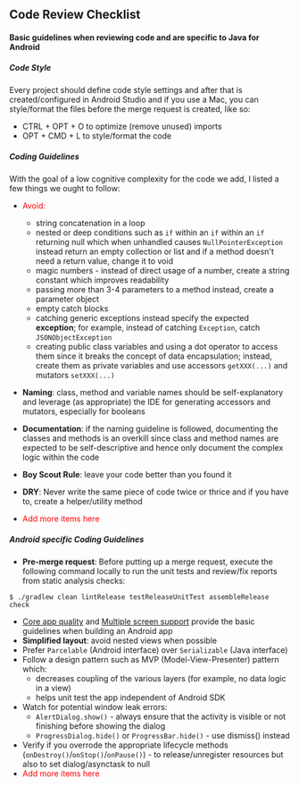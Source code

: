 ## Code Review Checklist

#### Basic guidelines when reviewing code and are specific to Java for Android

##### Code Style
Every project should define code style settings and after that is created/configured in Android Studio and if you use a Mac, you can style/format the files before the merge request is created, like so:

- CTRL + OPT + O to optimize (remove unused) imports
- OPT + CMD + L to style/format the code

##### Coding Guidelines
With the goal of a low cognitive complexity for the code we add, I listed a few things we ought to follow:

- <span style="color:red">Avoid:</span>
	- string concatenation in a loop
	- nested or deep conditions such as `if` within an `if` within an `if` returning null which when unhandled causes `NullPointerException` instead return an empty collection or list and if a method doesn't need a return value, change it to void
	- magic numbers - instead of direct usage of a number, create a string constant which improves readability 
	- passing more than 3-4 parameters to a method instead, create a parameter object
	- empty catch blocks
	- catching generic exceptions instead specify the expected **exception**; for example, instead of catching `Exception`, catch `JSONObjectException`
	- creating public class variables and using a dot operator to access them since it breaks the concept of data encapsulation; instead, create them as private variables and use accessors `getXXX(...)` and mutators `setXXX(...)`

- **Naming**: class, method and variable names should be self-explanatory and leverage (as appropriate) the IDE for generating accessors and mutators, especially for booleans
- **Documentation**: if the naming guideline is followed, documenting the classes and methods is an overkill since class and method names are expected to be self-descriptive and hence only document the complex logic within the code
- **Boy Scout Rule**: leave your code better than you found it
- **DRY**: Never write the same piece of code twice or thrice and if you have to, create a helper/utility method
- <span style="color:red">Add more items here</span>


##### Android specific Coding Guidelines
- **Pre-merge request**: Before putting up a merge request, execute the following command locally to run the unit tests and review/fix reports from static analysis checks:

`$ ./gradlew clean lintRelease testReleaseUnitTest assembleRelease check`


- [Core app quality](https://developer.android.com/docs/quality-guidelines/core-app-quality) and [Multiple screen support](https://developer.android.com/guide/practices/screens_support) provide the basic guidelines when building an Android app
- **Simplified layout**: avoid nested views when possible
- Prefer `Parcelable` (Android interface) over `Serializable` (Java interface)
- Follow a design pattern such as MVP (Model-View-Presenter) pattern which:
	- decreases coupling of the various layers (for example, no data logic in a view)
	- helps unit test the app independent of Android SDK
- Watch for potential window leak errors:
	- `AlertDialog.show()` - always ensure that the activity is visible or not finishing before showing the dialog
	- `ProgressDialog.hide()` or `ProgressBar.hide()` - use dismiss() instead
- Verify if you overrode the appropriate lifecycle methods (`onDestroy()`/`onStop()`/`onPause()`) - to release/unregister resources but also to set dialog/asynctask to null
- <span style="color:red">Add more items here</span>
